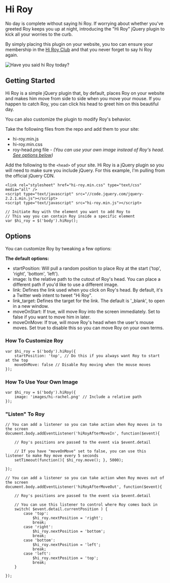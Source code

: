 # Hi Roy

No day is complete without saying hi Roy. If worrying about whether you've greeted Roy keeps you up at night, introducing the "Hi Roy" jQuery plugin to kick all your worries to the curb.

By simply placing this plugin on your website, you too can ensure your membership in the [Hi Roy Club](http://hiroy.club/) and that you never forget to say hi Roy again.

![Have you said hi Roy today?](https://raw.githubusercontent.com/bamadesigner/hi-roy/master/hi-roy-screencast.gif)

## Getting Started

Hi Roy is a simple jQuery plugin that, by default, places Roy on your website and makes him move from side to side when you move your mouse. If you happen to catch Roy, you can click his head to greet him on this beautiful day.

You can also customize the plugin to modify Roy's behavior.

Take the following files from the repo and add them to your site:

* hi-roy.min.js
* hi-roy.min.css
* roy-head.png file - *(You can use your own image instead of Roy's head. [See options below](https://github.com/bamadesigner/hi-roy#how-to-use-your-own-image))*

Add the following to the `<head>` of your site. Hi Roy is a jQuery plugin so you will need to make sure you include jQuery. For this example, I'm pulling from the official jQuery CDN.

```
<link rel="stylesheet" href="hi-roy.min.css" type="text/css" media="all" />
<script type="text/javascript" src="//code.jquery.com/jquery-2.2.1.min.js"></script>
<script type="text/javascript" src="hi-roy.min.js"></script>
```

```
// Initiate Roy with the element you want to add Roy to
// This way you can contain Roy inside a specific element
var $hi_roy = $('body').hiRoy();
```

## Options

You can customize Roy by tweaking a few options:

**The default options:**
* startPosition: Will pull a random position to place Roy at the start ('top', 'right', 'bottom', 'left').
* image: Is the relative path to the cutout of Roy's head. You can place a different path if you'd like to use a different image.
* link: Defines the link used when you click on Roy's head. By default, it's a Twitter web intent to tweet "Hi Roy".
* link_target: Defines the target for the link. The default is '_blank', to open in a new window.
* moveOnStart: If true, will move Roy into the screen immediately. Set to false if you want to move him in later.
* moveOnMove: If true, will move Roy's head when the user's mouse moves. Set true to disable this so you can move Roy on your own terms.

### How To Customize Roy

```
var $hi_roy = $('body').hiRoy({
    startPosition: 'top', // Do this if you always want Roy to start at the top
    moveOnMove: false // Disable Roy moving when the mouse moves
});
```

### How To Use Your Own Image

```
var $hi_roy = $('body').hiRoy({
    image: 'images/hi-rachel.png' // Include a relative path
});
```

### "Listen" To Roy

```
// You can add a listener so you can take action when Roy moves in to the screen
document.body.addEventListener('hiRoyAfterMoveIn', function($event){

    // Roy's positions are passed to the event via $event.detail

    // If you have "moveOnMove" set to false, you can use this listener to make Roy move every 5 seconds
    setTimeout(function(){ $hi_roy.move(); }, 5000);

});
```

```
// You can add a listener so you can take action when Roy moves out of the screen
document.body.addEventListener('hiRoyAfterMoveOut', function($event){

    // Roy's positions are passed to the event via $event.detail

    // You can use this listener to control where Roy comes back in
    switch( $event.detail.currentPosition ) {
        case 'top':
            $hi_roy.nextPosition = 'right';
            break;
        case 'right':
            $hi_roy.nextPosition = 'bottom';
            break;
        case 'bottom':
            $hi_roy.nextPosition = 'left';
            break;
        case 'left':
            $hi_roy.nextPosition = 'top';
            break;
    }

});
```
